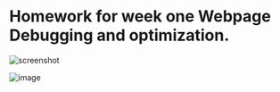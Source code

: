 # Homework for week one Webpage Debugging and optimization. 

<img src="OneDrive-Personal/Screenshot 2020-11-07 20.04.00" Alt="screenshot">


![image](https://user-images.githubusercontent.com/71196559/104111129-59d24a00-52a4-11eb-9285-ded14886b8a3.png)
